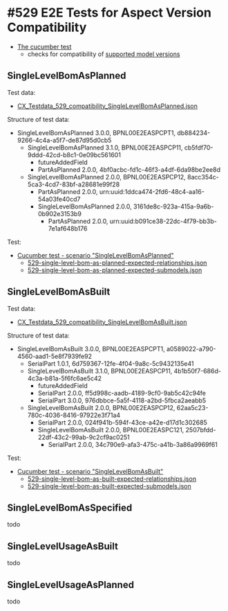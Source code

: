 
# #529 E2E Tests for Aspect Version Compatibility

- [The cucumber test](../../../irs-cucumber-tests/src/test/resources/features_new/529-version-compatibility.feature)
  - checks for compatibility of [supported model versions](../../../COMPATIBILITY_MATRIX.md)


## SingleLevelBomAsPlanned

Test data:
- [CX_Testdata_529_compatibility_SingleLevelBomAsPlanned.json](../../../local/testing/testdata/CX_Testdata_529_compatibility_SingleLevelBomAsPlanned.json)

Structure of test data:
- SingleLevelBomAsPlanned 3.0.0, BPNL00E2EASPCPT1, db884234-9266-4c4a-a5f7-de87d95d0cb5 
  - SingleLevelBomAsPlanned 3.1.0, BPNL00E2EASPCP11, cb5fdf70-9ddd-42cd-b8c1-0e09bc561601
    - futureAddedField
    - PartAsPlanned 2.0.0, 4bf0acbc-fd1c-46f3-a4df-6da98be2ee8d
  - SingleLevelBomAsPlanned 2.0.0, BPNL00E2EASPCP12, 8acc354c-5ca3-4cd7-83bf-a28681e99f28
    - PartAsPlanned 2.0.0, urn:uuid:1ddca474-2fd6-48c4-aa16-54a03fe40cd7
    - SingleLevelBomAsPlanned 2.0.0, 3161de8c-923a-415a-9a6b-0b902e3153b9
      - PartAsPlanned 2.0.0, urn:uuid:b091ce38-22dc-4f79-bb3b-7e1af648b176
      


Test:

- [Cucumber test - scenario "SingleLevelBomAsPlanned"](../../../irs-cucumber-tests/src/test/resources/features_new/529-version-compatibility.feature)
    - [529-single-level-bom-as-planned-expected-relationships.json](../../../irs-cucumber-tests/src/test/resources/expected-files/529-single-level-bom-as-planned-expected-relationships.json)
    - [529-single-level-bom-as-planned-expected-submodels.json](../../../irs-cucumber-tests/src/test/resources/expected-files/529-single-level-bom-as-planned-expected-submodels.json)


## SingleLevelBomAsBuilt


Test data:
- [CX_Testdata_529_compatibility_SingleLevelBomAsBuilt.json](../../../local/testing/testdata/CX_Testdata_529_compatibility_SingleLevelBomAsBuilt.json)


Structure of test data:
- SingleLevelBomAsBuilt 3.0.0, BPNL00E2EASPCPT1, a0589022-a790-4560-aad1-5e8f7939fe92
  - SerialPart 1.0.1, 6d759367-12fe-4f04-9a8c-5c9432135e41
  - SingleLevelBomAsBuilt 3.1.0, BPNL00E2EASPCP11, 4b1b50f7-686d-4c3a-b81a-5f6fc6ae5c42
    - futureAddedField
    - SerialPart 2.0.0, ff5d998c-aadb-4189-9cf0-9ab5c42c94fe
    - SerialPart 3.0.0, 976dbbce-5a5f-4118-a2bd-5fbca2aeabb5
  - SingleLevelBomAsBuilt 2.0.0, BPNL00E2EASPCP12, 62aa5c23-780c-4036-8416-97922e3f71a4
    - SerialPart 2.0.0, 024f941b-594f-43ce-a42e-d17d1c302685
    - SingleLevelBomAsBuilt 2.0.0, BPNL00E2EASPC121, 2507bfdd-22df-43c2-99ab-9c2cf9ac0251
      - SerialPart 2.0.0, 34c790e9-afa3-475c-a41b-3a86a9969f61

Test:

- [Cucumber test - scenario "SingleLevelBomAsBuilt"](../../../irs-cucumber-tests/src/test/resources/features_new/529-version-compatibility.feature)
  - [529-single-level-bom-as-built-expected-relationships.json](../../../irs-cucumber-tests/src/test/resources/expected-files/529-single-level-bom-as-built-expected-relationships.json)
  - [529-single-level-bom-as-built-expected-submodels.json](../../../irs-cucumber-tests/src/test/resources/expected-files/529-single-level-bom-as-built-expected-submodels.json)


## SingleLevelBomAsSpecified

todo

## SingleLevelUsageAsBuilt

todo


## SingleLevelUsageAsPlanned

todo
